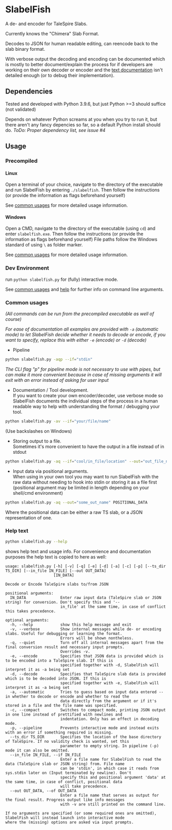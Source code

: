 # SlabelFish
A de- and encoder for TaleSpire Slabs.

Currently knows the "Chimera" Slab Format.

Decodes to JSON for human readable editing, can reencode back to the slab binary format.

With verbose output the decoding and encoding can be documented which is mostly to better document/explain the process for if developers are working on their own decoder or encoder and the [text documentation](slab-format-documentation.md) isn't detailed enough (or to debug their implementation).

## Dependencies
Tested and developed with Python 3.9.6, but just Python >=3 should suffice (not validated)

Depends on whatever Python screams at you when you try to run it, but there aren't any fancy depencies so far, so a default Python install should do. *ToDo: Proper dependency list, see issue #4*

## Usage

### Precompiled

#### Linux

Open a terminal of your choice, navigate to the directory of the executable and run SlabelFish by entering `./slabelfish`. Then follow the instructions (or provide the information as flags beforehand yourself)

See [common usages](#common-usages) for more detailed usage information.

#### Windows

Open a CMD, navigate to the directory of the executable (using `cd`) and enter `slabelfish.exe`. Then follow the instructions (or provide the information as flags beforehand yourself)
File paths follow the Windows standard of using `\` as folder marker.

See [common usages](#common-usages) for more detailed usage information.

### Dev Environment

run
`python slabelfish.py`
for (fully) interactive mode.

See [common usages](#common-usages) and [help](help-text) for further info on command line arguments.

### Common usages
*(All commands can be run from the precompiled executable as well of course)*

*For ease of documentation all examples are provided with `-a` (automatic mode) to let SlabelFish decide whether it needs to decode or encode, if you want to specify, replace this with either `-e` (encode) or `-d` (decode)*

- Pipeline

```bash
python slabelfish.py -aqp --if="stdin"
```

*The CLI flag "p" for pipeline mode is not necessary to use with pipes, but can make it more convenient because in case of missing arguments it will exit with an error instead of asking for user input*

- Documentation / Tool development.<br>
If you want to create your own encoder/decoder, use verbose mode so SlabelFish documents the individual steps of the process in a human readable way to help with understanding the format / debugging your tool.

```bash
python slabelfish.py -av --if="your/file/name"
```
(Use backslashes on Windows)

- Storing output to a file.<br>
Sometimes it's more convenient to have the output in a file instead of in stdout

```bash
python slabelfish.py -aq --if="cool/in_file/location" --out="out_file_name"
```

- Input data via positional arguments.<br>
When using in your own tool you may want to run SlabelFish with the raw data without needing to hook into stdin or storing it as a file first (positional argument may be limited in length depending on your shell/cmd environment)

```bash
python slabelfish.py -aq --out="some_out_name" POSITIONAL_DATA
```

Where the positional data can be either a raw TS slab, or a JSON representation of one.

### Help text

```bash
python slabelfish.py --help
```

shows help text and usage info. For convenience and documentation purposes the help text is copied to here as well:

```
usage: slabelfish.py [-h] [-v] [-q] [-e] [-d] [-a] [-c] [-p] [--ts_dir TS_DIR] [--in_file IN_FILE] [--out OUT_DATA]
                     [IN_DATA]

Decode or Encode TaleSpire slabs to/from JSON

positional arguments:
  IN_DATA               Enter raw input data (TaleSpire slab or JSON string) for conversion. Don't specify this and '--
                        in_file' at the same time, in case of conflict this takes precedence.

optional arguments:
  -h, --help            show this help message and exit
  -v, --verbose         Show internal messages while de- or encoding slabs. Useful for debugging or learning the format.
                        Errors will be shown nontheless.
  -q, --quiet           Turn off all internal messages apart from the final conversion result and necessary input prompts.
                        Overrides -v.
  -e, --encode          Specifies that JSON data is provided which is to be encoded into a TaleSpire slab. If this is
                        specified together with -d, SlabelFish will interpret it as -a being set
  -d, --decode          Specifies that TaleSpire slab data is provided which is to be decoded into JSON. If this is
                        specified together with -e, SlabelFish will interpret it as -a being set
  -a, --automatic       Tries to guess based on input data entered --in whether to decode or encode and whether to read the
                        data directly from the argument or if it's stored in a file and the file name was specified.
  -c, --compact         Switches to compact mode, printing JSON output in one line instead of prettified with newlines and
                        indentation. Only has an effect in decoding mode.
  -p, --pipeline        Prevents interactive mode and instead exits with an error if something required is missing.
  --ts_dir TS_DIR       Specifies the location of the base directory of TaleSpire. If no validity check is wanted, set this
                        parameter to empty string. In pipeline (-p) mode it can also be omitted.
  --in_file IN_FILE, --if IN_FILE
                        Enter a file name for SlabelFish to read the data (TaleSpire slab or JSON string) from. File name
                        can be 'stdin', in which case it reads from sys.stdin later on (Input terminated by newline). Don't
                        specify this and positional argument 'data' at the same time, in case of conflict, positional data
                        will take precedence.
  --out OUT_DATA, --of OUT_DATA
                        Enter a file name that serves as output for the final result. Progress output like info messages
                        with -v are still printed on the command line.

If no arguments are specified (or some required ones are omitted), SlabelFish will instead launch into interactive mode
where the (missing) options are asked via input prompts.
```
